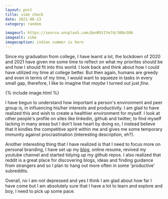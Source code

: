 ```yaml
---
layout: post
title: vibe check
date: 2021-06-13
category: random

imageurl: https://source.unsplash.com/QonMStIYe74/300x300
imagealt: vibe
imagecaption: indian summer is here
---
```


Since my graduation from college, I have learnt a lot, the lockdown of 2020 and 2021 have given me some time to reflect on what my priorites should be and how I should fit into this world. I look back and think about how I could have utilized my time at college better. But then again, humans are greedy and even in terms of my time, I would want to squeeze in tasks in every small gap, therefore, I like to imagine that *maybe* I turned out just *fine*. 

{% include image.html %}

I have begun to understand how important a person's environment and peer group is, in influencing his/her interests and productivity. I am glad to have realized this and wish to create a healthier environment for myself. I look at other people's profile on sites like linkedin, github and twitter, to find myself lacking in many areas but I don't lose heart by doing so, I instead believe that it kindles the competitive spirit within me and gives me some temporary immunity against procrastination (interesting description, eh?).

Another interesting thing that I have realized is that I need to focus more on personal branding, I have set up my [blog](https://rustyelectron.live), online resume, revived my youtube channel and started tidying up my github repos. I also realized that reddit is a great place for discovering blogs, ideas and finding guidance from strangers and so I plan to hang out more often in some 'productive' subreddits.

Overall, no I am not depressed and yes I think I am glad about how far I have come but I am absolutely sure that I have a lot to learn and explore and boy, I need to pick up some pace.